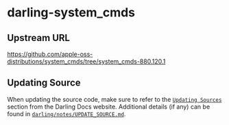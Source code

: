 # darling-system_cmds

## Upstream URL

https://github.com/apple-oss-distributions/system_cmds/tree/system_cmds-880.120.1

## Updating Source

When updating the source code, make sure to refer to the [`Updating Sources`](https://docs.darlinghq.org/contributing/updating-sources/index.html#updating-sources) section from the Darling Docs website. Additional details (if any) can be found in [`darling/notes/UPDATE_SOURCE.md`](darling/notes/UPDATE_SOURCE.md).
